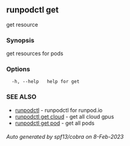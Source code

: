 ## runpodctl get

get resource

### Synopsis

get resources for pods

### Options

```
  -h, --help   help for get
```

### SEE ALSO

* [runpodctl](runpodctl.md)	 - runpodctl for runpod.io
* [runpodctl get cloud](runpodctl_get_cloud.md)	 - get all cloud gpus
* [runpodctl get pod](runpodctl_get_pod.md)	 - get all pods

###### Auto generated by spf13/cobra on 8-Feb-2023
